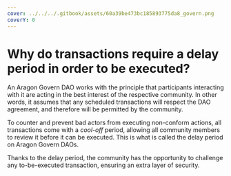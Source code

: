 ```yaml
---
cover: ../../../.gitbook/assets/60a39be473bc185893775da8_govern.png
coverY: 0
---
```


# Why do transactions require a delay period in order to be executed?

An Aragon Govern DAO works with the principle that participants interacting with it are acting in the best interest of the respective community. In other words, it assumes that any scheduled transactions will respect the DAO agreement, and therefore will be permitted by the community.

To counter and prevent bad actors from executing non-conform actions, all transactions come with a _cool-off_ period, allowing all community members to review it before it can be executed. This is what is called the delay period on Aragon Govern DAOs.

Thanks to the delay period, the community has the opportunity to challenge any to-be-executed transaction, ensuring an extra layer of security.&#x20;
